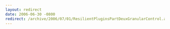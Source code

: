 ```yaml
---
layout: redirect
date: 2006-06-30 -0800
redirect: /archive/2006/07/01/ResilientPluginsPartDeuxGranularControl.aspx/
---
```

